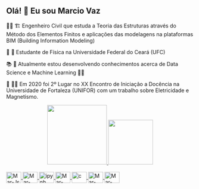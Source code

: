 ## Olá! :wave: Eu sou Marcio Vaz

:man_student: :building_construction:   Engenheiro Civil que estuda a Teoria das Estruturas através do Método dos Elementos Finitos e 
                                        aplicações das modelagens na plataformas BIM (Building Information Modeling)
                                        
:dizzy: :triangular_ruler:  Estudante de Física na Universidade Federal do Ceará (UFC)

:books: :brain:   Atualmente estou desenvolvendo conhecimentos acerca de Data Science e Machine Learning  :technologist:

:2nd_place_medal: :man_teacher:    Em 2020 foi 2º Lugar no XX Encontro de Iniciação a Docência na Universidade de Fortaleza (UNIFOR) 
                                   com um trabalho sobre Eletricidade e Magnetismo.

<div align="center">
  <a href="https://github.com/Marciovazjr">
  <img height="160em" src="https://github-readme-stats.vercel.app/api?username=Marciovazjr&show_icons=true&theme=graywhite&include_all_commits=true&count_private=true"/>
  <img height="120em" src="https://github-readme-stats.vercel.app/api/top-langs/?username=Marciovazjr&layout=compact&langs_count=3&theme=graywhite"/>
</div>

<div style="display: inline_block"><br>
  <img align="center" alt="Mar-Js" height="30" width="40" src="https://cdn.jsdelivr.net/gh/devicons/devicon/icons/javascript/javascript-original.svg">
  <img align="center" alt="Mar-Python" height="30" width="40" src="https://cdn.jsdelivr.net/gh/devicons/devicon/icons/python/python-original.svg">
  <img align="center" alt="ipynb" height="30" width="40" src="https://cdn.jsdelivr.net/gh/devicons/devicon/icons/jupyter/jupyter-original-wordmark.svg">
  <img align="center" alt="Mar-Matlab" height="30" width="40" src="https://cdn.jsdelivr.net/gh/devicons/devicon/icons/matlab/matlab-original.svg">
  <img align="center" alt="c" height="30" width="40" src="https://cdn.jsdelivr.net/gh/devicons/devicon/icons/c/c-original.svg">
  <img align="center" alt="Mar-SQL" height="30" width="40" src="https://cdn.jsdelivr.net/gh/devicons/devicon/icons/mysql/mysql-original-wordmark.svg">
  <img align="center" alt="Mar-GIT" height="30" width="40" src="https://cdn.jsdelivr.net/gh/devicons/devicon/icons/git/git-original.svg">
</div>
